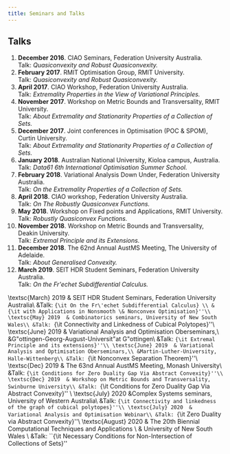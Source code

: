 ```yaml
---
title: Seminars and Talks
---
```


## Talks

1. **December 2016**. CIAO Seminars, Federation University Australia.\
Talk: *Quasiconvexity and Robust Quasiconvexity.*
1. **February 2017**. RMIT Optimisation Group, RMIT University.\
Talk: *Quasiconvexity and Robust Quasiconvexity.*
1. **April 2017**. CIAO Workshop, Federation University Australia.\
Talk: *Extremality Properties in the View of Variational Principles.*
1. **November 2017**. Workshop on Metric Bounds and Transversality, RMIT University.\
Talk: *About Extremality and Stationarity Properties of a Collection of Sets.*
1. **December 2017**. Joint conferences in Optimisation (POC & SPOM), Curtin University.\
Talk: *About Extremality and Stationarity Properties of a Collection of Sets.*
1. **January 2018**. Australian National University, Kioloa campus, Australia.\
Talk: *Data61 6th International Optimisation Summer School.*
1. **February 2018**. Variational Analysis Down Under, Federation University Australia.\
Talk: *On the Extremality Properties of a Collection of Sets.*
1. **April 2018**. CIAO workshop, Federation University Australia.\
Talk: *On The Robustly Quasiconvex Functions.*
1. **May 2018**. Workshop on Fixed points and Applications, RMIT University.
Talk: *Robustly Quasiconvex Functions.*
1. **November 2018**. Workshop on Metric Bounds and Transversality, Deakin University.\
Talk: *Extremal Principle and its Extensions.*
1. **December 2018**. The 62nd Annual AustMS Meeting, The University of Adelaide.\
Talk: *About Generalised Convexity.*
1. **March 2019**. SEIT HDR Student Seminars, Federation University Australia.\
Talk: *On the Fr\'echet Subdifferential Calculus.*


  \textsc{March} 2019  & SEIT HDR Student Seminars, Federation University Australia\\
 &Talk: ``{\it On the Fr\'echet Subdifferential Calculus} \\
 & {\it with Applications in Nonsmooth \& Nonconvex Optimisation}''\\
 \textsc{May} 2019  & Combinatorics seminars, University of New South Wales\\
 &Talk: ``{\it Connectivity and Linkedness of Cubical Polytopes}''\\
  \textsc{June} 2019  & Variational Analysis and Optimisation Oberseminars,\\
  &G\"ottingen-Georg-August-Universit\"at G\"ottingen\\
 &Talk: ``{\it Extremal Principle and its extensions}''\\
 \textsc{June} 2019  & Variational Analysis and Optimisation Oberseminars,\\
  &Martin-Luther-University, Halle-Wittenberg\\
 &Talk: ``{\it Nonconvex Separation Theorem}''\\
  \textsc{Dec} 2019  & The 63nd Annual AustMS Meeting, Monash University\\
 &Talk: ``{\it Conditions for Zero Duality Gap Via Abstract Convexity}''\\
  \textsc{Dec} 2019  & Workshop on Metric Bounds and Transversality, Swinburne University\\
 &Talk: ``{\it Conditions for Zero Duality Gap Via Abstract Convexity}''
\\
 \textsc{July} 2020  &Complex Systems seminars, University of Western Australia\\
 &Talk: ``{\it Connectivity and linkedness of the graph of cubical polytopes}''\\
\textsc{July} 2020  & Variational Analysis and Optimisation Webinar\\
 &Talk: ``{\it Zero Duality via Abstract Convexity}''\\
\textsc{August} 2020  & The 20th Biennial Computational Techniques and Applications \\
& University of New South Wales \\
 &Talk: ``{\it Necessary Conditions for Non-Intersection of Collections of
Sets}''
